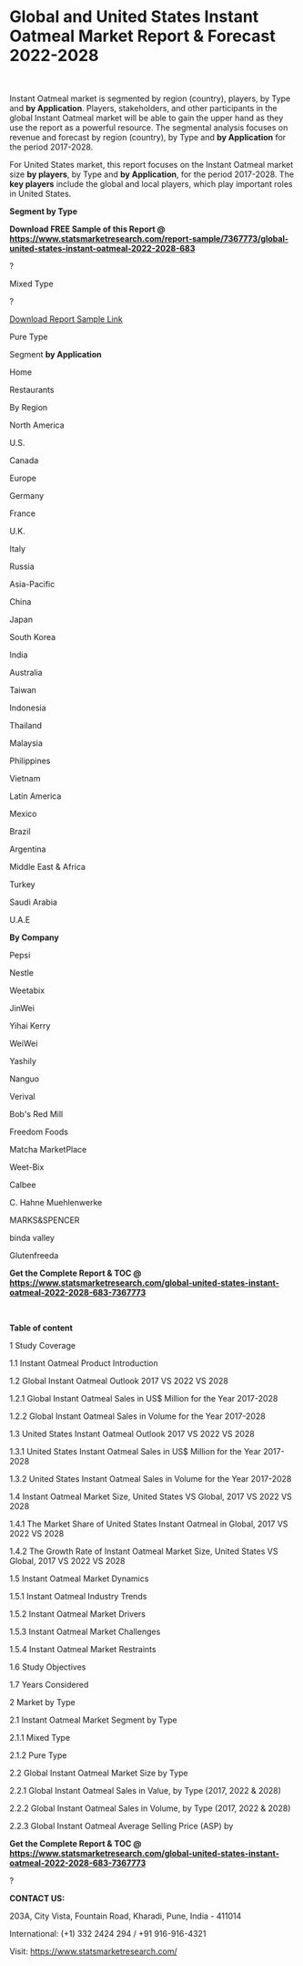 <h1>Global and United States Instant Oatmeal Market Report & Forecast 2022-2028</h1><br/><p>Instant Oatmeal market is segmented by region (country), players, by Type and <strong>by Application</strong>. Players, stakeholders, and other participants in the global Instant Oatmeal market will be able to gain the upper hand as they use the report as a powerful resource. The segmental analysis focuses on revenue and forecast by region (country), by Type and <strong>by Application</strong> for the period 2017-2028.</p>
 
 
 
 <p>For United States market, this report focuses on the Instant Oatmeal market size <strong>by players</strong>, by Type and <strong>by Application</strong>, for the period 2017-2028. The <strong>key players</strong> include the global and local players, which play important roles in United States.</p>
 
 
 
 <p><strong>Segment by Type</strong></p>
 
 
 
 <div><b>Download FREE Sample of this Report @ <a href="https://www.statsmarketresearch.com/download-free-sample/7367773/global-united-states-instant-oatmeal-2022-2028-683">https://www.statsmarketresearch.com/report-sample/7367773/global-united-states-instant-oatmeal-2022-2028-683</a></b></div>
 
 
 
 <p>? </p>
 
 
 
 <p>Mixed Type</p>
 
 
 
 <p>? </p>
 
 
 
 <p><a href="https://www.statsmarketresearch.com/download-free-sample/7367773/global-united-states-instant-oatmeal-2022-2028-683">Download Report Sample Link</a></p>
 
 
 
 <p>Pure Type</p>
 
 
 
 <p>Segment <strong>by Application</strong></p>
 
 
 
 <p>Home</p>
 
 
 
 <p>Restaurants</p>
 
 
 
 <p>By Region</p>
 
 
 
 <p>North America</p>
 
 
 
 <p>U.S.</p>
 
 
 
 <p>Canada</p>
 
 
 
 <p>Europe</p>
 
 
 
 <p>Germany</p>
 
 
 
 <p>France</p>
 
 
 
 <p>U.K.</p>
 
 
 
 <p>Italy</p>
 
 
 
 <p>Russia</p>
 
 
 
 <p>Asia-Pacific</p>
 
 
 
 <p>China</p>
 
 
 
 <p>Japan</p>
 
 
 
 <p>South Korea</p>
 
 
 
 <p>India</p>
 
 
 
 <p>Australia</p>
 
 
 
 <p>Taiwan</p>
 
 
 
 <p>Indonesia</p>
 
 
 
 <p>Thailand</p>
 
 
 
 <p>Malaysia</p>
 
 
 
 <p>Philippines</p>
 
 
 
 <p>Vietnam</p>
 
 
 
 <p>Latin America</p>
 
 
 
 <p>Mexico</p>
 
 
 
 <p>Brazil</p>
 
 
 
 <p>Argentina</p>
 
 
 
 <p>Middle East & Africa</p>
 
 
 
 <p>Turkey</p>
 
 
 
 <p>Saudi Arabia</p>
 
 
 
 <p>U.A.E</p>
 
 
 
 <p><strong>By Company</strong></p>
 
 
 
 <p>Pepsi</p>
 
 
 
 <p>Nestle</p>
 
 
 
 <p>Weetabix</p>
 
 
 
 <p>JinWei</p>
 
 
 
 <p>Yihai Kerry</p>
 
 
 
 <p>WeiWei</p>
 
 
 
 <p>Yashily</p>
 
 
 
 <p>Nanguo</p>
 
 
 
 <p>Verival</p>
 
 
 
 <p>Bob&#39;s Red Mill</p>
 
 
 
 <p>Freedom Foods</p>
 
 
 
 <p>Matcha MarketPlace</p>
 
 
 
 <p>Weet-Bix</p>
 
 
 
 <p>Calbee</p>
 
 
 
 <p>C. Hahne Muehlenwerke</p>
 
 
 
 <p>MARKS&SPENCER</p>
 
 
 
 <p>binda valley</p>
 
 
 
 <p>Glutenfreeda</p>
 
 
 
 <div><b>Get the Complete Report & TOC @ <a href="https://www.statsmarketresearch.com/global-united-states-instant-oatmeal-2022-2028-683-7367773">https://www.statsmarketresearch.com/global-united-states-instant-oatmeal-2022-2028-683-7367773</a></b></div>
 
 
 
 <p><br />
 
 <b>Table of content</b></p>
 
 
 
 <p>1 Study Coverage<br />
 
 1.1 Instant Oatmeal Product Introduction<br />
 
 1.2 Global Instant Oatmeal Outlook 2017 VS 2022 VS 2028<br />
 
 1.2.1 Global Instant Oatmeal Sales in US$ Million for the Year 2017-2028<br />
 
 1.2.2 Global Instant Oatmeal Sales in Volume for the Year 2017-2028<br />
 
 1.3 United States Instant Oatmeal Outlook 2017 VS 2022 VS 2028<br />
 
 1.3.1 United States Instant Oatmeal Sales in US$ Million for the Year 2017-2028<br />
 
 1.3.2 United States Instant Oatmeal Sales in Volume for the Year 2017-2028<br />
 
 1.4 Instant Oatmeal Market Size, United States VS Global, 2017 VS 2022 VS 2028<br />
 
 1.4.1 The Market Share of United States Instant Oatmeal in Global, 2017 VS 2022 VS 2028<br />
 
 1.4.2 The Growth Rate of Instant Oatmeal Market Size, United States VS Global, 2017 VS 2022 VS 2028<br />
 
 1.5 Instant Oatmeal Market Dynamics<br />
 
 1.5.1 Instant Oatmeal Industry Trends<br />
 
 1.5.2 Instant Oatmeal Market Drivers<br />
 
 1.5.3 Instant Oatmeal Market Challenges<br />
 
 1.5.4 Instant Oatmeal Market Restraints<br />
 
 1.6 Study Objectives<br />
 
 1.7 Years Considered<br />
 
 2 Market by Type<br />
 
 2.1 Instant Oatmeal Market Segment by Type<br />
 
 2.1.1 Mixed Type<br />
 
 2.1.2 Pure Type<br />
 
 2.2 Global Instant Oatmeal Market Size by Type<br />
 
 2.2.1 Global Instant Oatmeal Sales in Value, by Type (2017, 2022 & 2028)<br />
 
 2.2.2 Global Instant Oatmeal Sales in Volume, by Type (2017, 2022 & 2028)<br />
 
 2.2.3 Global Instant Oatmeal Average Selling Price (ASP) by</p>
 
 
 
 <div><b>Get the Complete Report & TOC @ <a href="https://www.statsmarketresearch.com/global-united-states-instant-oatmeal-2022-2028-683-7367773">https://www.statsmarketresearch.com/global-united-states-instant-oatmeal-2022-2028-683-7367773</a></b></div>
 
 
 
 <p>? </p>
 
 
 
 <p><b>CONTACT US:</b><br />
 
 203A, City Vista, Fountain Road, Kharadi, Pune, India - 411014<br />
 
 International: (+1) 332 2424 294 / +91 916-916-4321<br />
 
 Visit: <a href="https://www.statsmarketresearch.com/">https://www.statsmarketresearch.com/</a></p>